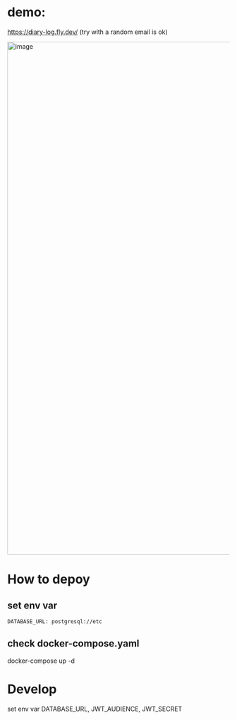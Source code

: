 
# demo:

https://diary-log.fly.dev/ (try with a random email is ok)

<img width="1161" alt="image" src="https://github.com/swuecho/logbook/assets/666683/e7626318-4a83-480e-9305-366cf61bd60a">


# How to depoy

## set env var

```sh
DATABASE_URL: postgresql://etc
```

## check docker-compose.yaml

docker-compose up -d

# Develop

set env var DATABASE_URL, JWT_AUDIENCE, JWT_SECRET
